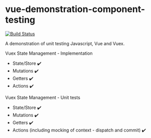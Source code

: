 # vue-demonstration-component-testing
[![Build Status](https://travis-ci.org/lloydjatkinson/vue-demonstration-component-testing.svg?branch=master)](https://travis-ci.org/lloydjatkinson/vue-demonstration-component-testing)

A demonstration of unit testing Javascript, Vue and Vuex.
 
 Vuex State Management - Implementation
 - State/Store ✔️
 - Mutations ✔️
 - Getters ✔️
 - Actions ✔️

Vuex State Management - Unit tests
 - State/Store ✔️
 - Mutations ✔️
 - Getters ✔️
 - Actions (including mocking of context - dispatch and commit) ✔️
